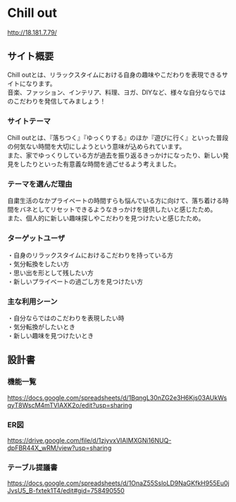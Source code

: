 # Chill out

<http://18.181.7.79/>

## サイト概要
Chill outとは、リラックスタイムにおける自身の趣味やこだわりを表現できるサイトになります。  
音楽、ファッション、インテリア、料理、ヨガ、DIYなど、様々な自分ならではのこだわりを発信してみましょう！

### サイトテーマ
Chill outとは、『落ちつく』『ゆっくりする』のほか『遊びに行く』といった普段の何気ない時間を大切にしようという意味が込められています。  
また、家でゆっくりしている方が過去を振り返るきっかけになったり、新しい発見をしたりといった有意義な時間を過ごせるよう考えました。

### テーマを選んだ理由
自粛生活のなかプライベートの時間すらも悩んでいる方に向けて、落ち着ける時間をバネとしてリセットできるようなきっかけを提供したいと感じたため。  
また、個人的に新しい趣味探しやこだわりを見つけたいと感じたため。

### ターゲットユーザ
・自身のリラックスタイムにおけるこだわりを持っている方  
・気分転換をしたい方  
・思い出を形として残したい方  
・新しいプライベートの過ごし方を見つけたい方  


### 主な利用シーン
・自分ならではのこだわりを表現したい時  
・気分転換がしたいとき  
・新しい趣味を見つけたいとき


## 設計書

### 機能一覧
<https://docs.google.com/spreadsheets/d/1BqngL30nZG2e3H6Kjs03AUkWsqyT8WscM4mTVIAXK2o/edit?usp=sharing>

### ER図
<https://drive.google.com/file/d/1zjyvxVIAIMXGNi16NUQ-dpFBR44X_wRM/view?usp=sharing>

### テーブル提議書
<https://docs.google.com/spreadsheets/d/1OnaZ55SsloLD9NaGKfkH955Eu0jJvsU5_B-fxtek1T4/edit#gid=758490550>
